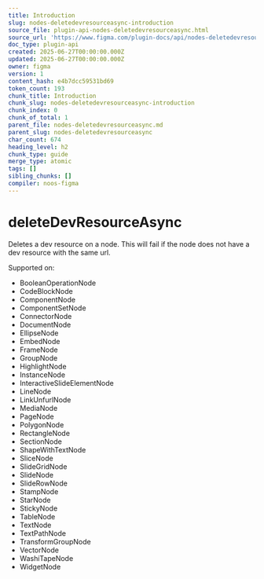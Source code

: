 ```yaml
---
title: Introduction
slug: nodes-deletedevresourceasync-introduction
source_file: plugin-api-nodes-deletedevresourceasync.html
source_url: 'https://www.figma.com/plugin-docs/api/nodes-deletedevresourceasync/'
doc_type: plugin-api
created: 2025-06-27T00:00:00.000Z
updated: 2025-06-27T00:00:00.000Z
owner: figma
version: 1
content_hash: e4b7dcc59531bd69
token_count: 193
chunk_title: Introduction
chunk_slug: nodes-deletedevresourceasync-introduction
chunk_index: 0
chunk_of_total: 1
parent_file: nodes-deletedevresourceasync.md
parent_slug: nodes-deletedevresourceasync
char_count: 674
heading_level: h2
chunk_type: guide
merge_type: atomic
tags: []
sibling_chunks: []
compiler: noos-figma
---
```


# deleteDevResourceAsync

Deletes a dev resource on a node. This will fail if the node does not have a dev resource with the same url.

 Supported on:

- BooleanOperationNode
- CodeBlockNode
- ComponentNode
- ComponentSetNode
- ConnectorNode
- DocumentNode
- EllipseNode
- EmbedNode
- FrameNode
- GroupNode
- HighlightNode
- InstanceNode
- InteractiveSlideElementNode
- LineNode
- LinkUnfurlNode
- MediaNode
- PageNode
- PolygonNode
- RectangleNode
- SectionNode
- ShapeWithTextNode
- SliceNode
- SlideGridNode
- SlideNode
- SlideRowNode
- StampNode
- StarNode
- StickyNode
- TableNode
- TextNode
- TextPathNode
- TransformGroupNode
- VectorNode
- WashiTapeNode
- WidgetNode
